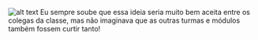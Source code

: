 ![alt text](https://i.imgur.com/5U1yeQ0.png)
Eu sempre soube que essa ideia seria muito bem aceita entre os colegas da classe, mas não imaginava que as outras turmas e módulos também fossem curtir tanto!
